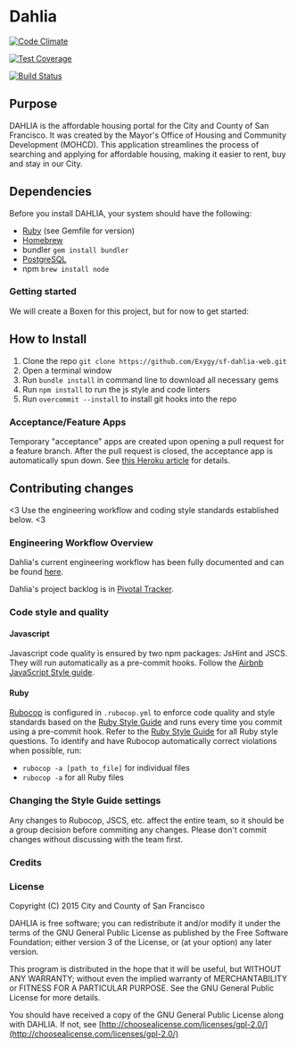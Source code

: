 # Dahlia #

[![Code Climate](https://codeclimate.com/repos/560d76bb6956807c3a0028cb/badges/0d072238f8dc74804ac9/gpa.svg)](https://codeclimate.com/repos/560d76bb6956807c3a0028cb/feed)

[![Test Coverage](https://codeclimate.com/repos/560d76bb6956807c3a0028cb/badges/0d072238f8dc74804ac9/coverage.svg)](https://codeclimate.com/repos/560d76bb6956807c3a0028cb/coverage)

[![Build Status](https://semaphoreci.com/api/v1/projects/53186731-1e6c-43a4-9d43-860e0759ea9a/558206/badge.svg)](https://semaphoreci.com/exygy/sf-dahlia-web)

## Purpose ##

DAHLIA is the affordable housing portal for the City and County of San Francisco. It was created by the Mayor's Office of Housing and Community Development (MOHCD). This application streamlines the process of searching and applying for affordable housing, making it easier to rent, buy and stay in our City.

## Dependencies ##
Before you install DAHLIA, your system should have the following:

- [Ruby](https://www.ruby-lang.org/en/documentation/installation/) (see Gemfile for version)
- [Homebrew](http://brew.sh) 
- bundler `gem install bundler`
- [PostgreSQL](http://exponential.io/blog/2015/02/21/install-postgresql-on-mac-os-x-via-brew/)
- npm `brew install node`

### Getting started ###
We will create a Boxen for this project, but for now to get started:

## How to Install ##
1. Clone the repo `git clone https://github.com/Exygy/sf-dahlia-web.git`
2. Open a terminal window
3. Run `bundle install` in command line to download all necessary gems
3. Run `npm install` to run the js style and code linters
4. Run `overcommit --install` to install git hooks into the repo

### Acceptance/Feature Apps ###

Temporary "acceptance" apps are created upon opening a pull request for a feature branch. After the pull request is closed, the acceptance app is automatically spun down. See [this Heroku article](https://devcenter.heroku.com/articles/github-integration-review-apps) for details.

## Contributing changes ##

<3 Use the engineering workflow and coding style standards established below. <3

### Engineering Workflow Overview ###

Dahlia's current engineering workflow has been fully documented and can be found [here](https://docs.google.com/a/exygy.com/presentation/d/1Y5yAVUcKMFoNobutOH_Sehm69ZCZoTZzJZewupR-5KI/edit?usp=sharing).

Dahlia's project backlog is in [Pivotal Tracker](https://www.pivotaltracker.com/n/projects/1405352).

### Code style and quality ###

#### Javascript ####

Javascript code quality is ensured by two npm packages: JsHint and JSCS. They will run automatically as a pre-commit hooks. Follow the [Airbnb JavaScript Style guide](http://nerds.airbnb.com/our-javascript-style-guide/).

#### Ruby ####
[Rubocop](https://github.com/bbatsov/rubocop) is configured in `.rubocop.yml` to enforce code quality and style standards based on the [Ruby Style Guide](https://github.com/bbatsov/ruby-style-guide) and runs every time you commit using a pre-commit hook. Refer to the [Ruby Style Guide](https://github.com/bbatsov/ruby-style-guide) for all Ruby style questions.
To identify and have Rubocop automatically correct violations when possible, run:

* `rubocop -a [path_to_file]` for individual files
* `rubocop -a` for all Ruby files

### Changing the Style Guide settings
Any changes to Rubocop, JSCS, etc. affect the entire team, so it should be a group decision before commiting any changes. Please don't commit changes without discussing with the team first.

### Credits ###


### License ###
Copyright (C) 2015 City and County of San Francisco

DAHLIA is free software; you can redistribute it and/or modify it under the terms of the GNU General Public License as published by the Free Software Foundation; either version 3 of the License, or (at your option) any later version.

This program is distributed in the hope that it will be useful, but WITHOUT ANY WARRANTY; without even the implied warranty of MERCHANTABILITY or FITNESS FOR A PARTICULAR PURPOSE. See the GNU General Public License for more details.

You should have received a copy of the GNU General Public License along with DAHLIA. If not, see [http://choosealicense.com/licenses/gpl-2.0/](http://choosealicense.com/licenses/gpl-2.0/)